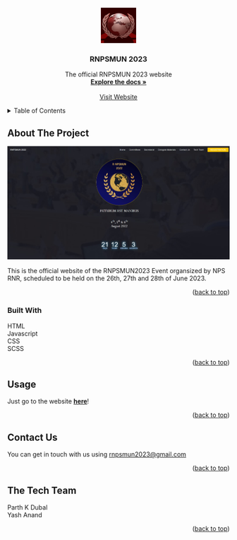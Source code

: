 <div id="top"></div>
<br />
<div align="center">
  <a href="https://github.com/rnpsmun2023/rnpsmun2022.github.io">
    <img src="./images/logo 2023.png" alt="Logo" width="80" height="80">
  </a>
  <h3 align="center">RNPSMUN 2023</h3>
  <p align="center">
    The official RNPSMUN 2023 website
    <br />
    <a href="https://github.com/rnpsmun2022/rnpsmun2022.github.io"><strong>Explore the docs »</strong></a>
    <br />
    <br />
    <a href="https://rnpsmun2022.github.io/">Visit Website</a>
  </p>
</div>

<details>
  <summary>Table of Contents</summary>
  <ol>
    <li>
      <a href="#about-the-project">About The Project</a>
      <ul>
        <li><a href="#built-with">Built With</a></li>
      </ul>
    </li>
    <li><a href="#usage">Usage</a></li>
    <li><a href="#contact">Contact Us</a></li>
    <li><a href="#acknowledgments">The Tech Team</a></li>
  </ol>
</details>



## About The Project

<img src="./images/sc.jpg" />

This is the official website of the RNPSMUN2023 Event organsized by NPS RNR, scheduled to be held on the 26th, 27th and 28th of June 2023.

<p align="right">(<a href="#top">back to top</a>)</p>



### Built With

HTML<br>Javascript<br>CSS<br>SCSS

<p align="right">(<a href="#top">back to top</a>)</p>


## Usage

Just go to the website <a href="https://github.com/rnpsmun2022/rnpsmun2022.github.io"><strong>here</strong></a>!

<p align="right">(<a href="#top">back to top</a>)</p>


## Contact Us

You can get in touch with us using rnpsmun2023@gmail.com

<p align="right">(<a href="#top">back to top</a>)</p>


<!-- ACKNOWLEDGMENTS -->
## The Tech Team
Parth K Dubal<br>
Yash Anand
 


<p align="right">(<a href="#top">back to top</a>)</p>

